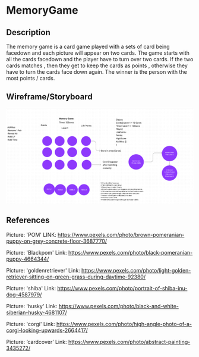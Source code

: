 # MemoryGame

## Description

The memory game is a card game played with a sets of card being facedown and each picture will appear on two cards. The game starts with all the cards facedown and the player have to turn over two cards. If the two cards matches , then they get to keep the cards as points , otherwise they have to turn the cards face down again. The winner is the person with the most points / cards.

## Wireframe/Storyboard

![Wireframe](https://github.com/jeremyloh-hub/MemoryGame/blob/main/Notes/wireframe.png?raw=true)

## References

Picture: 'POM' LINK: https://www.pexels.com/photo/brown-pomeranian-puppy-on-grey-concrete-floor-3687770/

Picture: 'Blackpom' Link: https://www.pexels.com/photo/black-pomeranian-puppy-4664344/

Picture: 'goldenretriever' Link: https://www.pexels.com/photo/light-golden-retriever-sitting-on-green-grass-during-daytime-92380/

Picture: 'shiba' Link: https://www.pexels.com/photo/portrait-of-shiba-inu-dog-4587979/

Picture: 'husky' Link: https://www.pexels.com/photo/black-and-white-siberian-husky-4681107/

Picture: 'corgi' Link: https://www.pexels.com/photo/high-angle-photo-of-a-corgi-looking-upwards-2664417/

Picture: ‘cardcover’ Link: https://www.pexels.com/photo/abstract-painting-3435272/
